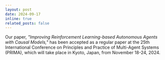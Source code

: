 ```yaml
---
layout: post
date: 2024-09-17
inline: true
related_posts: false
---
```


Our paper, _"Improving Reinforcement Learning-based Autonomous Agents with Causal Models,"_ has been accepted
as a regular paper at the 25th International Conference on Principles and Practice of Multi-Agent Systems (PRIMA),
which will take place in Kyoto, Japan, from November 18-24, 2024.
